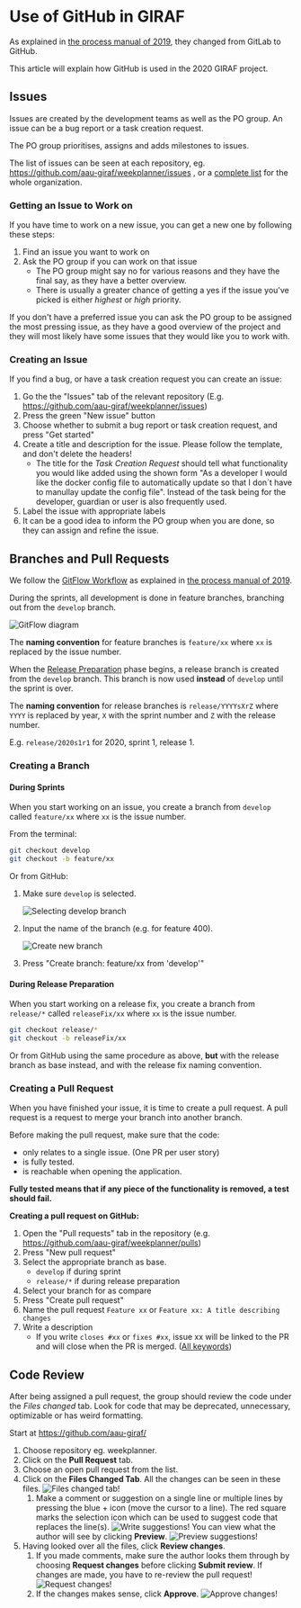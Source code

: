 # Use of GitHub in GIRAF

As explained in [the process manual of 2019](../2019/changing_the_process.md#github), they changed from GitLab to GitHub.

This article will explain how GitHub is used in the 2020 GIRAF project.

## Issues

Issues are created by the development teams as well as the PO group.
An issue can be a bug report or a task creation request.

The PO group prioritises, assigns and adds milestones to issues.

The list of issues can be seen at each repository, eg. <https://github.com/aau-giraf/weekplanner/issues>
, or a [complete list](https://github.com/issues?q=is%3Aopen+is%3Aissue+archived%3Afalse+user%3Aaau-giraf) for the whole organization.

### Getting an Issue to Work on

If you have time to work on a new issue, you can get a new one by following these steps:

1. Find an issue you want to work on
2. Ask the PO group if you can work on that issue
    - The PO group might say no for various reasons and they have the final say, as they have a better overview.
    - There is usually a greater chance of getting a yes if the issue you've picked is either _highest_ or _high_ priority.

If you don't have a preferred issue you can ask the PO group to be assigned the most pressing issue, as they have a good overview of the project and they will most likely have some issues that they would like you to work with.

### Creating an Issue

If you find a bug, or have a task creation request you can create an issue:

1. Go the the "Issues" tab of the relevant repository (E.g. <https://github.com/aau-giraf/weekplanner/issues>)
2. Press the green "New issue" button
3. Choose whether to submit a bug report or task creation request, and press "Get started"
4. Create a title and description for the issue. Please follow the template, and don't delete the headers!
    * The title for the *Task Creation Request* should tell what functionality you would like added using the shown form "As a developer I would like the docker config file to automatically update so that I don´t have to manullay update the config file". 
    Instead of the task being for the developer, guardian or user is also frequently used.
5. Label the issue with appropriate labels
6. It can be a good idea to inform the PO group when you are done, so they can assign and refine the issue.

## Branches and Pull Requests

We follow the [GitFlow Workflow](https://www.atlassian.com/git/tutorials/comparing-workflows/gitflow-workflow) as explained in [the process manual of 2019](../2019/process_group_information.md#our-adaptation-of-gitflow).

During the sprints, all development is done in feature branches, branching out from the `develop` branch.

![GitFlow diagram](./images/gitflow.png "Gitflow diagram")

The **naming convention** for feature branches is `feature/xx` where `xx` is replaced by the issue number.

When the [Release Preparation](./giraf_events.md#release-preparation) phase begins,
a release branch is created from the `develop` branch.
This branch is now used **instead** of `develop` until the sprint is over.

The **naming convention** for release branches is `release/YYYYsXrZ` where `YYYY` is replaced by year, `X` with the sprint number and `Z` with the release number.

E.g. `release/2020s1r1` for 2020, sprint 1, release 1.

### Creating a Branch

#### During Sprints

When you start working on an issue, you create a branch from `develop` called `feature/xx` where `xx` is the issue number.

From the terminal:

```bash
git checkout develop
git checkout -b feature/xx
```

Or from GitHub:

1. Make sure `develop` is selected.

    ![Selecting develop branch](./images/github-branch-develop-selected.png)
   
2. Input the name of the branch (e.g. for feature 400).

    ![Create new branch](./images/github-create-branch.png)

3. Press "Create branch: feature/xx from 'develop'"

#### During Release Preparation

When you start working on a release fix, you create a branch from `release/*` called `releaseFix/xx` where `xx` is the issue number.

```bash
git checkout release/*
git checkout -b releaseFix/xx
```

Or from GitHub using the same procedure as above, **but** with the release branch as base instead, and with the release fix naming convention.

### Creating a Pull Request

When you have finished your issue, it is time to create a pull request.
A pull request is a request to merge your branch into another branch.

Before making the pull request, make sure that the code:

  * only relates to a single issue. (One PR per user story)
  * is fully tested.
  * is reachable when opening the application.

**Fully tested means that if any piece of the functionality is removed, a test should fail.**

**Creating a pull request on GitHub:**

1. Open the "Pull requests" tab in the repository (e.g. <https://github.com/aau-giraf/weekplanner/pulls>)
2. Press "New pull request"
3. Select the appropriate branch as base.
    * `develop` if during sprint
    * `release/*` if during release preparation
4. Select your branch for as compare
5. Press "Create pull request" 
6. Name the pull request `Feature xx` or `Feature xx: A title describing changes`
7. Write a description
    * If you write `closes #xx` or `fixes #xx`, issue xx will be linked to the PR and will close when the PR is merged. ([All keywords](https://help.github.com/en/enterprise/2.16/user/github/managing-your-work-on-github/closing-issues-using-keywords#about-issue-references))



## Code Review

After being assigned a pull request, the group should review the code under the _Files changed_ tab. Look for code that may be deprecated, unnecessary, optimizable or has weird formatting. 

Start at <https://github.com/aau-giraf/>

1. Choose repository eg. weekplanner.
2. Click on the **Pull Request** tab.
3. Choose an open pull request from the list.
4. Click on the **Files Changed Tab**. All the changes can be seen in these files.
   ![Files changed tab!](./images/files-changed.png "The code you should review is here")
    1. Make a comment or suggestion on a single line or multiple lines by pressing the blue + icon (move the cursor to a line). 
    The red square marks the selection icon which can be used to suggest code that replaces the line(s).
      ![Write suggestions!](./images/write-suggestion.png "Try dragging the blue icon across multiple lines")
    You can view what the author will see by clicking **Preview**.
    ![Preview suggestions!](./images/preview_example.PNG "Comment and suggestion")
5. Having looked over all the files, click **Review changes**.
    1. If you made comments, make sure the author looks them through by choosing **Request changes** before clicking **Submit review**. If changes are made, you have to re-review the pull request!
    ![Request changes!](./images/request-changes.png "Request changes. The author cannot merge yet!")
    2. If the changes makes sense, click **Approve**.
    ![Approve changes!](./images/approve-changes.png "Approve changes. The author can merge")


